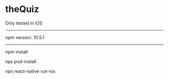 # theQuiz

Only tested in iOS

-----------------

npm version: 10.5.1

-----------------

npm install

npx pod-install

npx react-native run-ios
